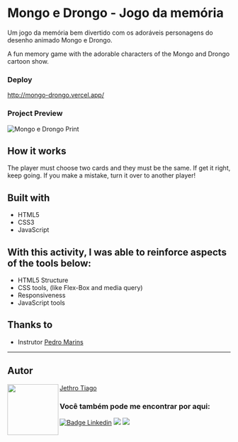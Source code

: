# Mongo e Drongo - Jogo da memória

Um jogo da memória bem divertido com os adoráveis personagens do desenho animado Mongo e Drongo.

A fun memory game with the adorable characters of the Mongo and Drongo cartoon show.

### Deploy

http://mongo-drongo.vercel.app/

### Project Preview

![Mongo e Drongo Print](https://user-images.githubusercontent.com/103612874/194896429-b5706504-a0c0-40ef-bfa0-e791caf7debe.jpg)

## How it works

The player must choose two cards and they must be the same. If get it right, keep going. If you make a mistake, turn it over to another player!

## Built with

* HTML5
* CSS3
* JavaScript

## With this activity, I was able to reinforce aspects of the tools below:

- HTML5 Structure
- CSS tools, (like Flex-Box and media query)
- Responsiveness
- JavaScript tools

## Thanks to

* Instrutor [Pedro Marins](https://github.com/pedromarins)

---

<h2 id="autor" align="left">Autor</h2>
<img align="left" src="https://avatars.githubusercontent.com/u/103612874?v=4" width=115>
<a href="https://github.com/JethroTiago">Jethro Tiago</a>
<h3 align="left">Você também pode me encontrar por aqui:</h3>
<p align="left">
  <a href="https://www.linkedin.com/in/jethrotiago/"><img src="https://img.shields.io/badge/LinkedIn-0077B5?style=for-the-badge&logo=linkedin&logoColor=white" alt="Badge Linkedin" /></a>
  <a href="https://www.youtube.com/c/BEIRADAAVENTURA" target="_blank"><img src="https://img.shields.io/badge/YouTube-FF0000?style=for-the-badge&logo=youtube&logoColor=white" target="_blank"></a>
  <a href="https://instagram.com/jethrotiago" target="_blank"><img src="https://img.shields.io/badge/-Instagram-%23E4405F?style=for-the-badge&logo=instagram&logoColor=white" target="_blank"></a>

